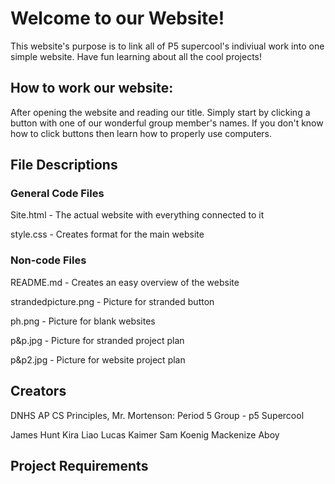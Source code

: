 # Welcome to our Website!

This website's purpose is to link all of P5 supercool's indiviual work into one simple website. Have fun learning about all the cool projects!

## How to work our website:

After opening the website and reading our title. Simply start by clicking a button with one of our wonderful group member's names. If you don't know how to click buttons then learn how to properly use computers. 

## File Descriptions 

### General Code Files

Site.html - The actual website with everything connected to it

style.css - Creates format for the main website

### Non-code Files

README.md - Creates an easy overview of the website

strandedpicture.png - Picture for stranded button

ph.png - Picture for blank websites

p&p.jpg - Picture for stranded project plan

p&p2.jpg - Picture for website project plan

## Creators 

DNHS AP CS Principles, Mr. Mortenson: Period 5
Group - p5 Supercool

James Hunt 
Kira Liao 
Lucas Kaimer 
Sam Koenig 
Mackenize Aboy

## Project Requirements
